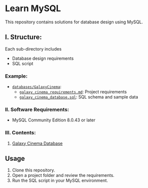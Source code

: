 # Learn MySQL

This repository contains solutions for database design using MySQL.

## I. Structure:

Each sub-directory includes
* Database design requirements
* SQL script

### Example:

- [`databases/GalaxyCinema`](databases/GalaxyCinema):  
  - [`galaxy_cinema_requirements.md`](databases/GalaxyCinema/galaxy_cinema_requirements.md): Project requirements  
  - [`galaxy_cinema_database.sql`](databases/GalaxyCinema/galaxy_cinema_database.sql): SQL schema and sample data


### II. Software Requirements:

* MySQL Community Edition 8.0.43 or later

### III. Contents:

1. [Galaxy Cinema Database](databases/GalaxyCinema)

## Usage

1. Clone this repository.
2. Open a project folder and review the requirements.
3. Run the SQL script in your MySQL environment.
